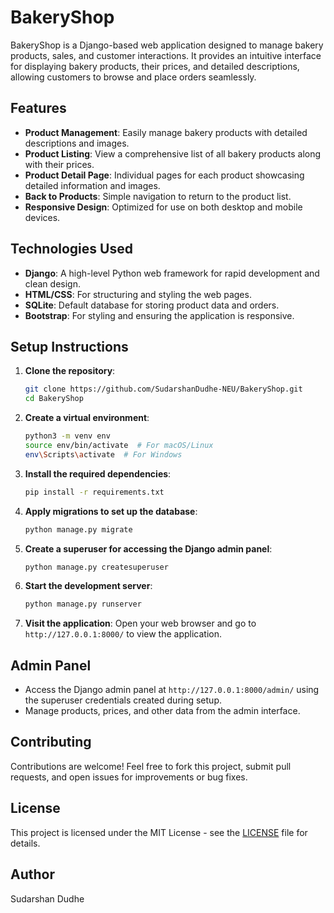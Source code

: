 # BakeryShop

BakeryShop is a Django-based web application designed to manage bakery products, sales, and customer interactions. It provides an intuitive interface for displaying bakery products, their prices, and detailed descriptions, allowing customers to browse and place orders seamlessly.

## Features

- **Product Management**: Easily manage bakery products with detailed descriptions and images.
- **Product Listing**: View a comprehensive list of all bakery products along with their prices.
- **Product Detail Page**: Individual pages for each product showcasing detailed information and images.
- **Back to Products**: Simple navigation to return to the product list.
- **Responsive Design**: Optimized for use on both desktop and mobile devices.

## Technologies Used

- **Django**: A high-level Python web framework for rapid development and clean design.
- **HTML/CSS**: For structuring and styling the web pages.
- **SQLite**: Default database for storing product data and orders.
- **Bootstrap**: For styling and ensuring the application is responsive.

## Setup Instructions

1. **Clone the repository**:
   ```bash
   git clone https://github.com/SudarshanDudhe-NEU/BakeryShop.git
   cd BakeryShop
   ```

2. **Create a virtual environment**:
   ```bash
   python3 -m venv env
   source env/bin/activate  # For macOS/Linux
   env\Scripts\activate  # For Windows
   ```

3. **Install the required dependencies**:
   ```bash
   pip install -r requirements.txt
   ```

4. **Apply migrations to set up the database**:
   ```bash
   python manage.py migrate
   ```

5. **Create a superuser for accessing the Django admin panel**:
   ```bash
   python manage.py createsuperuser
   ```

6. **Start the development server**:
   ```bash
   python manage.py runserver
   ```

7. **Visit the application**:
   Open your web browser and go to `http://127.0.0.1:8000/` to view the application.

## Admin Panel

- Access the Django admin panel at `http://127.0.0.1:8000/admin/` using the superuser credentials created during setup.
- Manage products, prices, and other data from the admin interface.

## Contributing

Contributions are welcome! Feel free to fork this project, submit pull requests, and open issues for improvements or bug fixes.

## License

This project is licensed under the MIT License - see the [LICENSE](LICENSE) file for details.

## Author

Sudarshan Dudhe
